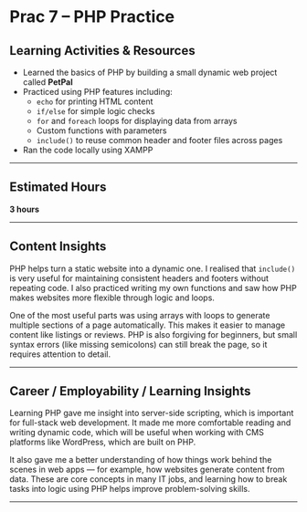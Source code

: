 # Prac 7 – PHP Practice

## Learning Activities & Resources

- Learned the basics of PHP by building a small dynamic web project called **PetPal**
- Practiced using PHP features including:
  - `echo` for printing HTML content
  - `if/else` for simple logic checks
  - `for` and `foreach` loops for displaying data from arrays
  - Custom functions with parameters
  - `include()` to reuse common header and footer files across pages
- Ran the code locally using XAMPP

---

## Estimated Hours

**3 hours**

---

## Content Insights

PHP helps turn a static website into a dynamic one. I realised that `include()` is very useful for maintaining consistent headers and footers without repeating code. I also practiced writing my own functions and saw how PHP makes websites more flexible through logic and loops.

One of the most useful parts was using arrays with loops to generate multiple sections of a page automatically. This makes it easier to manage content like listings or reviews. PHP is also forgiving for beginners, but small syntax errors (like missing semicolons) can still break the page, so it requires attention to detail.

---

## Career / Employability / Learning Insights

Learning PHP gave me insight into server-side scripting, which is important for full-stack web development. It made me more comfortable reading and writing dynamic code, which will be useful when working with CMS platforms like WordPress, which are built on PHP.

It also gave me a better understanding of how things work behind the scenes in web apps — for example, how websites generate content from data. These are core concepts in many IT jobs, and learning how to break tasks into logic using PHP helps improve problem-solving skills.

---
